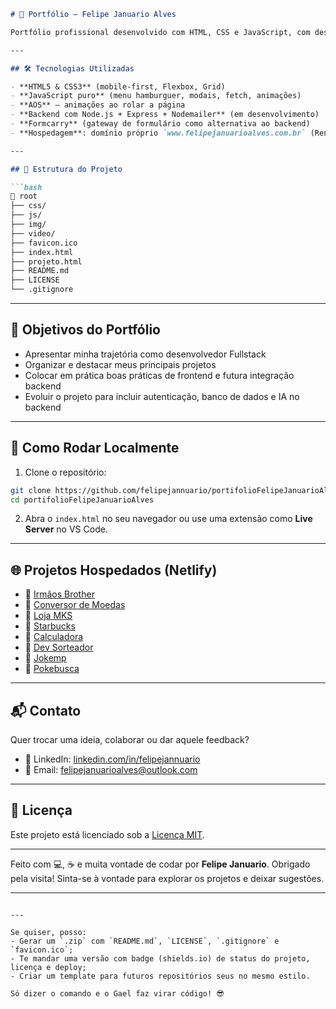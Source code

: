 ````md
# 🚀 Portfólio – Felipe Januario Alves

Portfólio profissional desenvolvido com HTML, CSS e JavaScript, com design moderno, responsivo e interativo. Exibe minhas principais habilidades, projetos, seções sobre mim e integrações com envio de formulários via backend (Node.js + Nodemailer).

---

## 🛠️ Tecnologias Utilizadas

- **HTML5 & CSS3** (mobile-first, Flexbox, Grid)
- **JavaScript puro** (menu hamburguer, modais, fetch, animações)
- **AOS** – animações ao rolar a página
- **Backend com Node.js + Express + Nodemailer** (em desenvolvimento)
- **Formcarry** (gateway de formulário como alternativa ao backend)
- **Hospedagem**: domínio próprio `www.felipejanuarioalves.com.br` (Render / Railway / Vercel)

---

## 📁 Estrutura do Projeto

```bash
📁 root
├── css/
├── js/
├── img/
├── video/
├── favicon.ico
├── index.html
├── projeto.html
├── README.md
├── LICENSE
└── .gitignore
````

---

## 🎯 Objetivos do Portfólio

* Apresentar minha trajetória como desenvolvedor Fullstack
* Organizar e destacar meus principais projetos
* Colocar em prática boas práticas de frontend e futura integração backend
* Evoluir o projeto para incluir autenticação, banco de dados e IA no backend

---

## 🚀 Como Rodar Localmente

1. Clone o repositório:

```bash
git clone https://github.com/felipejannuario/portifolioFelipeJanuarioAlves.git
cd portifolioFelipeJanuarioAlves
```

2. Abra o `index.html` no seu navegador ou use uma extensão como **Live Server** no VS Code.

---

## 🌐 Projetos Hospedados (Netlify)

* 🔗 [Irmãos Brother](https://adorable-pasca-d3d6b0.netlify.app/)
* 🔗 [Conversor de Moedas](https://conversor-de-moedasx.netlify.app/)
* 🔗 [Loja MKS](https://loja-mks-fj.netlify.app/)
* 🔗 [Starbucks](https://lojastar-bucks.netlify.app/)
* 🔗 [Calculadora](https://dev-sorteador.netlify.app/)
* 🔗 [Dev Sorteador](https://dev-sorteador.netlify.app/)
* 🔗 [Jokemp](https://jokemp.netlify.app/)
* 🔗 [Pokebusca](https://pokebuscavr.netlify.app/)

---

## 📬 Contato

Quer trocar uma ideia, colaborar ou dar aquele feedback?

* 🔗 LinkedIn: [linkedin.com/in/felipejannuario](https://linkedin.com/in/felipejannuario)
* 📧 Email: [felipejanuarioalves@outlook.com](mailto:felipejanuarioalves@outlook.com)

---

## 📝 Licença

Este projeto está licenciado sob a [Licença MIT](./LICENSE).

---

Feito com 💻, ☕ e muita vontade de codar por **Felipe Januario**.
Obrigado pela visita! Sinta-se à vontade para explorar os projetos e deixar sugestões.

---

```

---

Se quiser, posso:
- Gerar um `.zip` com `README.md`, `LICENSE`, `.gitignore` e `favicon.ico`;
- Te mandar uma versão com badge (shields.io) de status do projeto, licença e deploy;
- Criar um template para futuros repositórios seus no mesmo estilo.

Só dizer o comando e o Gael faz virar código! 😎
```
